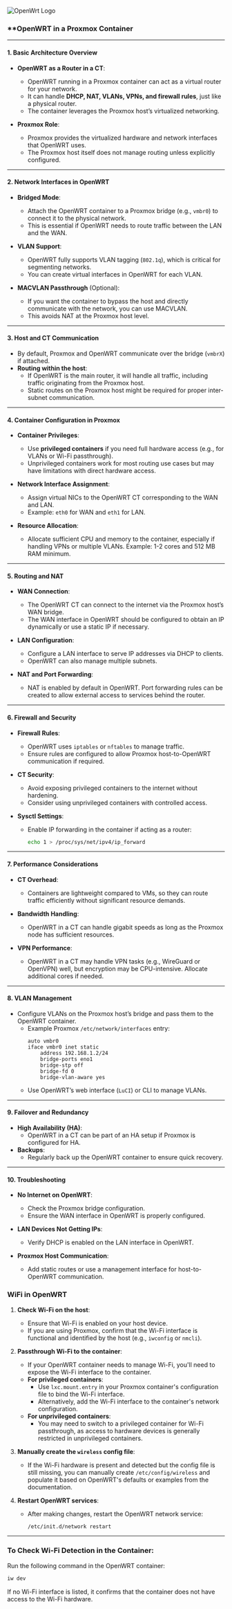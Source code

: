 ![OpenWrt Logo](https://upload.wikimedia.org/wikipedia/commons/8/84/OpenWrt_Logo.svg)

### **OpenWRT in a Proxmox Container

---

#### **1. Basic Architecture Overview**
- **OpenWRT as a Router in a CT**:
  - OpenWRT running in a Proxmox container can act as a virtual router for your network.
  - It can handle **DHCP, NAT, VLANs, VPNs, and firewall rules**, just like a physical router.
  - The container leverages the Proxmox host’s virtualized networking.

- **Proxmox Role**:
  - Proxmox provides the virtualized hardware and network interfaces that OpenWRT uses.
  - The Proxmox host itself does not manage routing unless explicitly configured.

---

#### **2. Network Interfaces in OpenWRT**
- **Bridged Mode**:
  - Attach the OpenWRT container to a Proxmox bridge (e.g., `vmbr0`) to connect it to the physical network.
  - This is essential if OpenWRT needs to route traffic between the LAN and the WAN.

- **VLAN Support**:
  - OpenWRT fully supports VLAN tagging (`802.1q`), which is critical for segmenting networks.
  - You can create virtual interfaces in OpenWRT for each VLAN.

- **MACVLAN Passthrough** (Optional):
  - If you want the container to bypass the host and directly communicate with the network, you can use MACVLAN.
  - This avoids NAT at the Proxmox host level.

---

#### **3. Host and CT Communication**
- By default, Proxmox and OpenWRT communicate over the bridge (`vmbrX`) if attached.
- **Routing within the host**:
  - If OpenWRT is the main router, it will handle all traffic, including traffic originating from the Proxmox host.
  - Static routes on the Proxmox host might be required for proper inter-subnet communication.

---

#### **4. Container Configuration in Proxmox**
- **Container Privileges**:
  - Use **privileged containers** if you need full hardware access (e.g., for VLANs or Wi-Fi passthrough).
  - Unprivileged containers work for most routing use cases but may have limitations with direct hardware access.

- **Network Interface Assignment**:
  - Assign virtual NICs to the OpenWRT CT corresponding to the WAN and LAN.
  - Example: `eth0` for WAN and `eth1` for LAN.

- **Resource Allocation**:
  - Allocate sufficient CPU and memory to the container, especially if handling VPNs or multiple VLANs. Example: 1-2 cores and 512 MB RAM minimum.

---

#### **5. Routing and NAT**
- **WAN Connection**:
  - The OpenWRT CT can connect to the internet via the Proxmox host’s WAN bridge.
  - The WAN interface in OpenWRT should be configured to obtain an IP dynamically or use a static IP if necessary.

- **LAN Configuration**:
  - Configure a LAN interface to serve IP addresses via DHCP to clients.
  - OpenWRT can also manage multiple subnets.

- **NAT and Port Forwarding**:
  - NAT is enabled by default in OpenWRT. Port forwarding rules can be created to allow external access to services behind the router.

---

#### **6. Firewall and Security**
- **Firewall Rules**:
  - OpenWRT uses `iptables` or `nftables` to manage traffic.
  - Ensure rules are configured to allow Proxmox host-to-OpenWRT communication if required.

- **CT Security**:
  - Avoid exposing privileged containers to the internet without hardening.
  - Consider using unprivileged containers with controlled access.

- **Sysctl Settings**:
  - Enable IP forwarding in the container if acting as a router:
    ```sh
    echo 1 > /proc/sys/net/ipv4/ip_forward
    ```

---

#### **7. Performance Considerations**
- **CT Overhead**:
  - Containers are lightweight compared to VMs, so they can route traffic efficiently without significant resource demands.

- **Bandwidth Handling**:
  - OpenWRT in a CT can handle gigabit speeds as long as the Proxmox node has sufficient resources.

- **VPN Performance**:
  - OpenWRT in a CT may handle VPN tasks (e.g., WireGuard or OpenVPN) well, but encryption may be CPU-intensive. Allocate additional cores if needed.

---

#### **8. VLAN Management**
- Configure VLANs on the Proxmox host’s bridge and pass them to the OpenWRT container.
  - Example Proxmox `/etc/network/interfaces` entry:
    ```plaintext
    auto vmbr0
    iface vmbr0 inet static
        address 192.168.1.2/24
        bridge-ports eno1
        bridge-stp off
        bridge-fd 0
        bridge-vlan-aware yes
    ```
  - Use OpenWRT’s web interface (`LuCI`) or CLI to manage VLANs.

---

#### **9. Failover and Redundancy**
- **High Availability (HA)**:
  - OpenWRT in a CT can be part of an HA setup if Proxmox is configured for HA.
- **Backups**:
  - Regularly back up the OpenWRT container to ensure quick recovery.

---

#### **10. Troubleshooting**
- **No Internet on OpenWRT**:
  - Check the Proxmox bridge configuration.
  - Ensure the WAN interface in OpenWRT is properly configured.

- **LAN Devices Not Getting IPs**:
  - Verify DHCP is enabled on the LAN interface in OpenWRT.

- **Proxmox Host Communication**:
  - Add static routes or use a management interface for host-to-OpenWRT communication.


### WiFi in OpenWRT

1. **Check Wi-Fi on the host**:
   - Ensure that Wi-Fi is enabled on your host device.
   - If you are using Proxmox, confirm that the Wi-Fi interface is functional and identified by the host (e.g., `iwconfig` or `nmcli`).

2. **Passthrough Wi-Fi to the container**:
   - If your OpenWRT container needs to manage Wi-Fi, you'll need to expose the Wi-Fi interface to the container. 
   - **For privileged containers**:
     - Use `lxc.mount.entry` in your Proxmox container's configuration file to bind the Wi-Fi interface.
     - Alternatively, add the Wi-Fi interface to the container's network configuration.
   - **For unprivileged containers**:
     - You may need to switch to a privileged container for Wi-Fi passthrough, as access to hardware devices is generally restricted in unprivileged containers.

3. **Manually create the `wireless` config file**:
   - If the Wi-Fi hardware is present and detected but the config file is still missing, you can manually create `/etc/config/wireless` and populate it based on OpenWRT's defaults or examples from the documentation.

4. **Restart OpenWRT services**:
   - After making changes, restart the OpenWRT network service:
     ```sh
     /etc/init.d/network restart
     ```

---

### To Check Wi-Fi Detection in the Container:
Run the following command in the OpenWRT container:
```sh
iw dev
```
If no Wi-Fi interface is listed, it confirms that the container does not have access to the Wi-Fi hardware.

